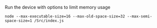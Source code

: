 Run the device with options to limit memory usage

```Shell
node --max-executable-size=16 --max-old-space-size=32 --max-semi-space-size=1 /Src/index.js
```
